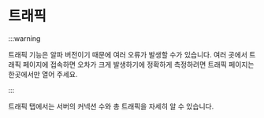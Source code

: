 # 트래픽

:::warning

트래픽 기능은 알파 버전이기 때문에 여러 오류가 발생할 수가 있습니다. 여러 곳에서 트래픽 페이지에 접속하면 오차가 크게 발생하기에 정확하게 측정하려면 트래픽 페이지는 한곳에서만 열어 주세요.

:::

트래픽 탭에서는 서버의 커넥션 수와 총 트래픽을 자세히 알 수 있습니다.